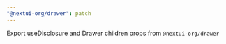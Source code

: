 ```yaml
---
"@nextui-org/drawer": patch
---
```


Export useDisclosure and Drawer children props from `@nextui-org/drawer`
